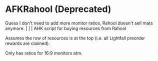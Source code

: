 # AFKRahool (Deprecated)
Guess I don't need to add more monitor ratios, Rahool doesn't sell mats anymore.
|
|
|
AHK script for buying resources from Rahool

Assumes the row of resources is at the top (i.e. all Lightfall preorder rewards are claimed).

Only has ratios for 16:9 monitors atm.

